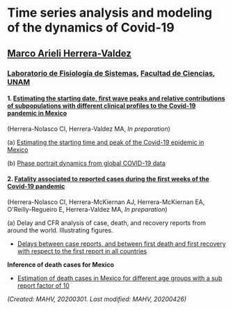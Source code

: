 # Time series analysis and modeling of the dynamics of Covid-19
## [Marco Arieli Herrera-Valdez](https://mahv13.wordpress.com)
### [Laboratorio de Fisiología de Sistemas](https://www.google.com/url?sa=t&rct=j&q=&esrc=s&source=web&cd=5&cad=rja&uact=8&ved=2ahUKEwi9p4KJidroAhUMi6wKHYrSBWcQFjAEegQIAhAB&url=https%3A%2F%2Fmarcoh48.wixsite.com%2Ffisiologiasistemasfc&usg=AOvVaw1RFgV1gOqxbpBJT3Bl6WEq), [Facultad de Ciencias](https://www.google.com/url?sa=t&rct=j&q=&esrc=s&source=web&cd=1&cad=rja&uact=8&ved=2ahUKEwjbiNnQrtvoAhUJA6wKHVI0BXMQFjAAegQIGRAD&url=http%3A%2F%2Fwww.fciencias.unam.mx%2F&usg=AOvVaw1dMRMU_F-IcpmaB1y1H4px), [UNAM](https://www.google.com/url?sa=t&rct=j&q=&esrc=s&source=web&cd=1&cad=rja&uact=8&ved=2ahUKEwivy6_irtvoAhUDaq0KHQVoCcAQFjAAegQIGhAD&url=https%3A%2F%2Fwww.unam.mx%2F&usg=AOvVaw0YWCGJ7FEpDwkcT3EYH-aM)

#### 1. [Estimating the starting date, first wave peaks and relative contributions of subpopulations with different clinical profiles to the Covid-19 pandemic in Mexico](dam_COVID19_models/dam_COVID19_models_ReadMe.md)
(Herrera-Nolasco CI, Herrera-Valdez MA, *In preparation*)

(a) [Estimating the starting time and peak of the Covid-19 epidemic in Mexico](figures_COVID19_dataAnalysis/Covid19_Mexico_InitialFit_Herrera-Valdez+Herrera-Nolasco_2020.png)

(b) [Phase portrait dynamics from global COVID-19 data](figures_COVID19_dataAnalysis/Covid19_Mexico_InitialFit_Herrera-Valdez+Herrera-Nolasco_2020.png)

#### 2. [Fatality associated to reported cases during the first weeks of the Covid-19 pandemic](dam_COVID19_analysis/dam_COVID19_cfrAnalysis_ReadMe.md)

(Herrera-Nolasco CI, Herrera-McKiernan AJ, Herrera-McKiernan EA, O'Reilly-Regueiro E, Herrera-Valdez MA, *In preparation*)

(a) Delay and CFR analysis of case, death, and recovery reports from around the world.
Illustrating figures.

- [Delays between case reports, and between first death and first recovery with respect to the first report in all countries](figures_COVID19_dataAnalysis/dam_COVID19_JHU_delays_AllCountries.png)


**Inference of death cases for Mexico**
- [Estimation of death cases in Mexico for different age groups with a sub report factor of 10](figures_COVID19_dataAnalysis/dam_COVID19_JHU_cfr+propDeathCasesByAgeTS_EstimatesMexico_subReportFactor10.png)


_(Created: MAHV, 20200301. Last modified: MAHV, 20200426)_
